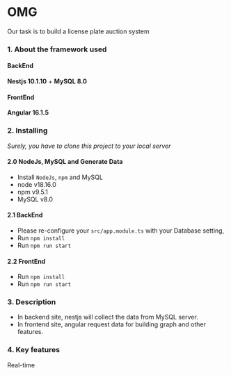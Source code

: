 # OMG
 Our task is to build a license plate auction system

### 1. About the framework used 

#### BackEnd 
**Nestjs 10.1.10** + **MySQL 8.0**

#### FrontEnd
**Angular 16.1.5**

### 2. Installing
*Surely, you have to clone this project to your local server*

#### 2.0 NodeJs, MySQL and Generate Data 
- Install `NodeJs`, `npm` and MySQL
- node v18.16.0
- npm v9.5.1
- MySQL v8.0

#### 2.1 BackEnd 
- Please re-configure your `src/app.module.ts` with your Database setting,  
- Run `npm install` 
- Run `npm run start`

#### 2.2 FrontEnd
- Run `npm install`
- Run `npm run start`

### 3. Description

- In backend site, nestjs will collect the data from MySQL server.
- In frontend site, angular request data for building graph and other features.

### 4. Key features

Real-time
